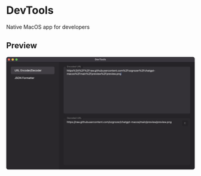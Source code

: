 # DevTools

Native MacOS app for developers

## Preview

<img src="./preview/Screenshot 2024-06-22 at 11.57.40 PM.png" alt="" width="600" />
